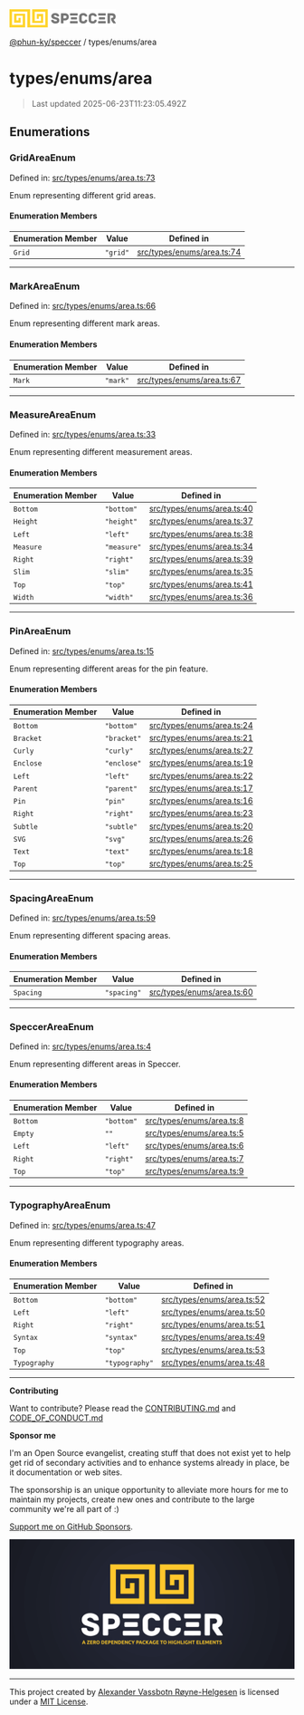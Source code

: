 <div><img alt="SPECCER logo" src="https://raw.githubusercontent.com/phun-ky/speccer/main/public/logo-speccer-horizontal-colored-package.svg?raw=true" style="max-height:32px;"/></div>

[@phun-ky/speccer](../../README.md) / types/enums/area

# types/enums/area

> Last updated 2025-06-23T11:23:05.492Z

## Enumerations

### GridAreaEnum

Defined in:
[src/types/enums/area.ts:73](https://github.com/phun-ky/speccer/blob/main/src/types/enums/area.ts#L73)

Enum representing different grid areas.

#### Enumeration Members

| Enumeration Member       | Value    | Defined in                                                                                             |
| ------------------------ | -------- | ------------------------------------------------------------------------------------------------------ |
| <a id="grid"></a> `Grid` | `"grid"` | [src/types/enums/area.ts:74](https://github.com/phun-ky/speccer/blob/main/src/types/enums/area.ts#L74) |

---

### MarkAreaEnum

Defined in:
[src/types/enums/area.ts:66](https://github.com/phun-ky/speccer/blob/main/src/types/enums/area.ts#L66)

Enum representing different mark areas.

#### Enumeration Members

| Enumeration Member       | Value    | Defined in                                                                                             |
| ------------------------ | -------- | ------------------------------------------------------------------------------------------------------ |
| <a id="mark"></a> `Mark` | `"mark"` | [src/types/enums/area.ts:67](https://github.com/phun-ky/speccer/blob/main/src/types/enums/area.ts#L67) |

---

### MeasureAreaEnum

Defined in:
[src/types/enums/area.ts:33](https://github.com/phun-ky/speccer/blob/main/src/types/enums/area.ts#L33)

Enum representing different measurement areas.

#### Enumeration Members

| Enumeration Member             | Value       | Defined in                                                                                             |
| ------------------------------ | ----------- | ------------------------------------------------------------------------------------------------------ |
| <a id="bottom"></a> `Bottom`   | `"bottom"`  | [src/types/enums/area.ts:40](https://github.com/phun-ky/speccer/blob/main/src/types/enums/area.ts#L40) |
| <a id="height"></a> `Height`   | `"height"`  | [src/types/enums/area.ts:37](https://github.com/phun-ky/speccer/blob/main/src/types/enums/area.ts#L37) |
| <a id="left"></a> `Left`       | `"left"`    | [src/types/enums/area.ts:38](https://github.com/phun-ky/speccer/blob/main/src/types/enums/area.ts#L38) |
| <a id="measure"></a> `Measure` | `"measure"` | [src/types/enums/area.ts:34](https://github.com/phun-ky/speccer/blob/main/src/types/enums/area.ts#L34) |
| <a id="right"></a> `Right`     | `"right"`   | [src/types/enums/area.ts:39](https://github.com/phun-ky/speccer/blob/main/src/types/enums/area.ts#L39) |
| <a id="slim"></a> `Slim`       | `"slim"`    | [src/types/enums/area.ts:35](https://github.com/phun-ky/speccer/blob/main/src/types/enums/area.ts#L35) |
| <a id="top"></a> `Top`         | `"top"`     | [src/types/enums/area.ts:41](https://github.com/phun-ky/speccer/blob/main/src/types/enums/area.ts#L41) |
| <a id="width"></a> `Width`     | `"width"`   | [src/types/enums/area.ts:36](https://github.com/phun-ky/speccer/blob/main/src/types/enums/area.ts#L36) |

---

### PinAreaEnum

Defined in:
[src/types/enums/area.ts:15](https://github.com/phun-ky/speccer/blob/main/src/types/enums/area.ts#L15)

Enum representing different areas for the pin feature.

#### Enumeration Members

| Enumeration Member             | Value       | Defined in                                                                                             |
| ------------------------------ | ----------- | ------------------------------------------------------------------------------------------------------ |
| <a id="bottom-1"></a> `Bottom` | `"bottom"`  | [src/types/enums/area.ts:24](https://github.com/phun-ky/speccer/blob/main/src/types/enums/area.ts#L24) |
| <a id="bracket"></a> `Bracket` | `"bracket"` | [src/types/enums/area.ts:21](https://github.com/phun-ky/speccer/blob/main/src/types/enums/area.ts#L21) |
| <a id="curly"></a> `Curly`     | `"curly"`   | [src/types/enums/area.ts:27](https://github.com/phun-ky/speccer/blob/main/src/types/enums/area.ts#L27) |
| <a id="enclose"></a> `Enclose` | `"enclose"` | [src/types/enums/area.ts:19](https://github.com/phun-ky/speccer/blob/main/src/types/enums/area.ts#L19) |
| <a id="left-1"></a> `Left`     | `"left"`    | [src/types/enums/area.ts:22](https://github.com/phun-ky/speccer/blob/main/src/types/enums/area.ts#L22) |
| <a id="parent"></a> `Parent`   | `"parent"`  | [src/types/enums/area.ts:17](https://github.com/phun-ky/speccer/blob/main/src/types/enums/area.ts#L17) |
| <a id="pin"></a> `Pin`         | `"pin"`     | [src/types/enums/area.ts:16](https://github.com/phun-ky/speccer/blob/main/src/types/enums/area.ts#L16) |
| <a id="right-1"></a> `Right`   | `"right"`   | [src/types/enums/area.ts:23](https://github.com/phun-ky/speccer/blob/main/src/types/enums/area.ts#L23) |
| <a id="subtle"></a> `Subtle`   | `"subtle"`  | [src/types/enums/area.ts:20](https://github.com/phun-ky/speccer/blob/main/src/types/enums/area.ts#L20) |
| <a id="svg"></a> `SVG`         | `"svg"`     | [src/types/enums/area.ts:26](https://github.com/phun-ky/speccer/blob/main/src/types/enums/area.ts#L26) |
| <a id="text"></a> `Text`       | `"text"`    | [src/types/enums/area.ts:18](https://github.com/phun-ky/speccer/blob/main/src/types/enums/area.ts#L18) |
| <a id="top-1"></a> `Top`       | `"top"`     | [src/types/enums/area.ts:25](https://github.com/phun-ky/speccer/blob/main/src/types/enums/area.ts#L25) |

---

### SpacingAreaEnum

Defined in:
[src/types/enums/area.ts:59](https://github.com/phun-ky/speccer/blob/main/src/types/enums/area.ts#L59)

Enum representing different spacing areas.

#### Enumeration Members

| Enumeration Member             | Value       | Defined in                                                                                             |
| ------------------------------ | ----------- | ------------------------------------------------------------------------------------------------------ |
| <a id="spacing"></a> `Spacing` | `"spacing"` | [src/types/enums/area.ts:60](https://github.com/phun-ky/speccer/blob/main/src/types/enums/area.ts#L60) |

---

### SpeccerAreaEnum

Defined in:
[src/types/enums/area.ts:4](https://github.com/phun-ky/speccer/blob/main/src/types/enums/area.ts#L4)

Enum representing different areas in Speccer.

#### Enumeration Members

| Enumeration Member             | Value      | Defined in                                                                                           |
| ------------------------------ | ---------- | ---------------------------------------------------------------------------------------------------- |
| <a id="bottom-2"></a> `Bottom` | `"bottom"` | [src/types/enums/area.ts:8](https://github.com/phun-ky/speccer/blob/main/src/types/enums/area.ts#L8) |
| <a id="empty"></a> `Empty`     | `""`       | [src/types/enums/area.ts:5](https://github.com/phun-ky/speccer/blob/main/src/types/enums/area.ts#L5) |
| <a id="left-2"></a> `Left`     | `"left"`   | [src/types/enums/area.ts:6](https://github.com/phun-ky/speccer/blob/main/src/types/enums/area.ts#L6) |
| <a id="right-2"></a> `Right`   | `"right"`  | [src/types/enums/area.ts:7](https://github.com/phun-ky/speccer/blob/main/src/types/enums/area.ts#L7) |
| <a id="top-2"></a> `Top`       | `"top"`    | [src/types/enums/area.ts:9](https://github.com/phun-ky/speccer/blob/main/src/types/enums/area.ts#L9) |

---

### TypographyAreaEnum

Defined in:
[src/types/enums/area.ts:47](https://github.com/phun-ky/speccer/blob/main/src/types/enums/area.ts#L47)

Enum representing different typography areas.

#### Enumeration Members

| Enumeration Member                   | Value          | Defined in                                                                                             |
| ------------------------------------ | -------------- | ------------------------------------------------------------------------------------------------------ |
| <a id="bottom-3"></a> `Bottom`       | `"bottom"`     | [src/types/enums/area.ts:52](https://github.com/phun-ky/speccer/blob/main/src/types/enums/area.ts#L52) |
| <a id="left-3"></a> `Left`           | `"left"`       | [src/types/enums/area.ts:50](https://github.com/phun-ky/speccer/blob/main/src/types/enums/area.ts#L50) |
| <a id="right-3"></a> `Right`         | `"right"`      | [src/types/enums/area.ts:51](https://github.com/phun-ky/speccer/blob/main/src/types/enums/area.ts#L51) |
| <a id="syntax"></a> `Syntax`         | `"syntax"`     | [src/types/enums/area.ts:49](https://github.com/phun-ky/speccer/blob/main/src/types/enums/area.ts#L49) |
| <a id="top-3"></a> `Top`             | `"top"`        | [src/types/enums/area.ts:53](https://github.com/phun-ky/speccer/blob/main/src/types/enums/area.ts#L53) |
| <a id="typography"></a> `Typography` | `"typography"` | [src/types/enums/area.ts:48](https://github.com/phun-ky/speccer/blob/main/src/types/enums/area.ts#L48) |

---

**Contributing**

Want to contribute? Please read the
[CONTRIBUTING.md](https://github.com/phun-ky/speccer/blob/main/CONTRIBUTING.md)
and
[CODE_OF_CONDUCT.md](https://github.com/phun-ky/speccer/blob/main/CODE_OF_CONDUCT.md)

**Sponsor me**

I'm an Open Source evangelist, creating stuff that does not exist yet to help
get rid of secondary activities and to enhance systems already in place, be it
documentation or web sites.

The sponsorship is an unique opportunity to alleviate more hours for me to
maintain my projects, create new ones and contribute to the large community
we're all part of :)

[Support me on GitHub Sponsors](https://github.com/sponsors/phun-ky).

![Speccer banner, with logo and slogan: A zero dependency package to annotate or highlight elements](https://github.com/phun-ky/speccer/blob/main/public/speccer-banner.png?raw=true)

---

This project created by [Alexander Vassbotn Røyne-Helgesen](http://phun-ky.net)
is licensed under a [MIT License](https://choosealicense.com/licenses/mit/).
